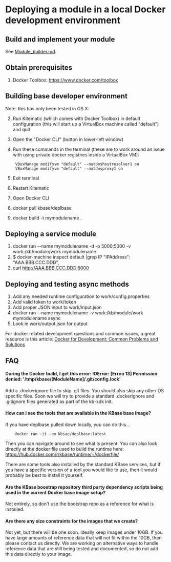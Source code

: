 # Deploying a module in a local Docker development environment

## Build and implement your module

See [Module_builder.md](Module_builder.md).

## Obtain prerequisites

1. Docker Toolbox: https://www.docker.com/toolbox

## Building base developer environment

Note: this has only been tested in OS X.

2. Run Kitematic (which comes with Docker Toolbox) in default configuration (this will start up a VirtualBox machine called "default") and quit
3. Open the "Docker CLI" (button in lower-left window)
4. Run these commands in the terminal (these are to work around an issue with using private docker registries inside a VirtualBox VM):

        VBoxManage modifyvm "default" --natdnshostresolver1 on
        VBoxManage modifyvm "default" --natdnsproxy1 on
6. Exit terminal
7. Restart Kitematic
8. Open Docker CLI
9. docker pull kbase/deplbase
10. docker build -t mymodulename .

## Deploying a service module

1. docker run --name mymodulename -d -p 5000:5000 -v work:/kb/module/work mymodulename
2. $ docker-machine inspect default |grep IP
        "IPAddress": "AAA.BBB.CCC.DDD",
2. curl http://AAA.BBB.CCC.DDD:5000

## Deploying and testing async methods

1. Add any needed runtime configuration to work/config.properties
2. Add valid token to work/token
2. Add proper JSON input to work/input.json
2. docker run --name mymodulename -v work:/kb/module/work mymodulename async
3. Look in work/output.json for output

For docker related development questions and common issues, a great resource is this article: [Docker for Development: Common Problems and Solutions](https://medium.com/@rdsubhas/docker-for-development-common-problems-and-solutions-95b25cae41eb?_tmc=Diy2bNEQqG5t8sSbcMW6T5Us4KCmgsInjBviObh0atg&mkt_tok=3RkMMJWWfF9wsRonuqTMZKXonjHpfsX57u8lXqCzlMI%2F0ER3fOvrPUfGjI4AS8VqI%2BSLDwEYGJlv6SgFQ7LMMaZq1rgMXBk%3D#.pwg4oa1ew)


## FAQ

#### During the Docker build, I get this error: IOError: [Errno 13] Permission denied: '/tmp/kbase/[ModuleName]/.git/config.lock'

Add a .dockerignore file to skip .git files.  You should also skip any other OS specific files.  Soon we will try to provide a standard .dockerignore and .gitignore files generated as part of the kb-sdk init.

####  How can I see the tools that are available in the KBase base image?

If you have deplbase pulled down locally, you can do this...

        docker run -it —rm kbsae/deplbase:latest
        
Then you can navigate around to see what is present.  You can also look directly at the docker file used to build the runtime here: https://hub.docker.com/r/kbase/runtime/~/dockerfile/

There are some tools also installed by the standard KBase services, but if you have a specific version of a tool you would like to use, then it would probably be best to install it yourself.

#### Are the KBase boostrap repository third party dependency scripts being used in the current Docker base image setup?

Not entirely, so don't use the bootstrap repo as a reference for what is installed.

#### Are there any size constraints for the images that we create?

Not yet, but there will be one soon.  Ideally keep images under 10GB.  If you have large amounts of reference data that will not fit within the 10GB, then please contact us directly.  We are working on alternative ways to handle reference data that are still being tested and documented, so do not add this data directly to your image.
